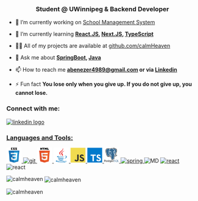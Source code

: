 <h3 align="center">Student @ UWinnipeg & Backend Developer</h3>


- 🔭 I’m currently working on [School Management System](https://github.com/calmHeaven/SpringBootSchoolManagementSystem)

- 🌱 I’m currently learning **[React.JS](https://react.dev/), [Next.JS](https://nextjs.org/), [TypeScript](https://www.typescriptlang.org/)**

- 👨‍💻 All of my projects are available at [github.com/calmHeaven](https://github.com/calmHeaven)

- 💬 Ask me about **[SpringBoot](https://spring.io/), [Java](https://www.java.com/en/)**

- 📫 How to reach me **abenezer4989@gmail.com or via [Linkedin](www.linkedin.com/in/agt700)**

- ⚡ Fun fact **You lose only when you give up. If you do not give up, you cannot lose.**

<h3 align="left">Connect with me:</h3>
<p align="left">
<a href="https://www.linkedin.com/in/agt700" target="blank">  <img src="https://img.shields.io/static/v1?message=LinkedIn&logo=linkedin&label=&color=0077B5&logoColor=white&labelColor=&style=for-the-badge" height="25" alt="linkedin logo"  />


<h3 align="left">Languages and Tools:</h3>
<p align="left"> <a href="https://www.w3schools.com/css/" target="_blank" rel="noreferrer"> 
  <img src="https://raw.githubusercontent.com/devicons/devicon/master/icons/css3/css3-original-wordmark.svg" alt="css3" width="40" height="40"/> </a> <a href="https://git-scm.com/" target="_blank" rel="noreferrer"> 
    <img src="https://www.vectorlogo.zone/logos/git-scm/git-scm-icon.svg" alt="git" width="40" height="40"/> </a> <a href="https://www.w3.org/html/" target="_blank" rel="noreferrer"> 
      <img src="https://raw.githubusercontent.com/devicons/devicon/master/icons/html5/html5-original-wordmark.svg" alt="html5" width="40" height="40"/> </a> <a href="https://www.java.com" target="_blank" rel="noreferrer"> 
        <img src="https://raw.githubusercontent.com/devicons/devicon/master/icons/java/java-original.svg" alt="java" width="40" height="40"/> </a> <a href="https://developer.mozilla.org/en-US/docs/Web/JavaScript" target="_blank" rel="noreferrer"> 
          <img src="https://raw.githubusercontent.com/devicons/devicon/master/icons/javascript/javascript-original.svg" alt="javascript" width="40" height="40"/> </a> <a href="https://www.postgresql.org" target="_blank" rel="noreferrer"> 
          <img src="https://github.com/devicons/devicon/blob/master/icons/typescript/typescript-original.svg" alt="javascript" width="40" height="40"/> </a> <a href="https://www.postgresql.org" target="_blank" rel="noreferrer"> 
            <img src="https://raw.githubusercontent.com/devicons/devicon/master/icons/postgresql/postgresql-original-wordmark.svg" alt="postgresql" width="40" height="40"/> </a> <a href="https://spring.io/" target="_blank" rel="noreferrer"> 
              <img src="https://www.vectorlogo.zone/logos/springio/springio-icon.svg" alt="spring" width="40" height="40"/> </a> <img src="https://www.svgrepo.com/download/306375/markdown.svg" alt="MD" width="40" height="40"/> </a>
             <a href="react.dev"target="_blank" rel="noreferrer"> <img src="https://www.vectorlogo.zone/logos/reactjs/reactjs-icon.svg" alt="react" width="40" height = "40"/></a>
             <a href="nextjs.org"target="_blank" rel="noreferrer"></a> <img src="https://www.vectorlogo.zone/logos/nextjs/nextjs-icon.svg" alt="react" width="40" height = "40"/></a>
             </p></p>
<p><img align="left" src="https://github-readme-stats.vercel.app/api/top-langs?username=calmheaven&show_icons=true&theme=dracula&locale=en&layout=compact" alt="calmheaven" /></p>

<p>&nbsp;<img align="center" src="https://github-readme-stats.vercel.app/api?username=calmheaven&show_icons=true&locale=en" alt="calmheaven"/></p>

<p><img align="center" src="https://github-readme-streak-stats.herokuapp.com/?user=calmheaven&theme=dark" alt="calmheaven" /></p>
